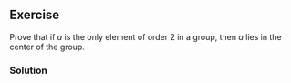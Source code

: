 ## Exercise

Prove that if $a$ is the only element of order 2 in a group, then $a$ lies in the center of the group.

### Solution
